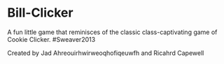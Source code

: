 Bill-Clicker
============

A fun little game that reminisces of the classic class-captivating game of Cookie Clicker. #Sweaver2013

Created by Jad Ahreouirhwirweoqhofiqeuwfh and Ricahrd Capewell
